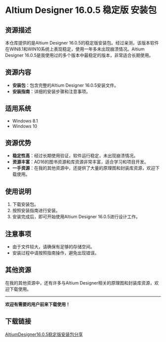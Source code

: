 # Altium Designer 16.0.5 稳定版 安装包

## 资源描述

本仓库提供的是Altium Designer 16.0.5的稳定版安装包。经过亲测，该版本软件在WIN8.1和WIN10系统上表现稳定，使用一年多未出现崩溃情况。Altium Designer 16.0.5是我使用过的多个版本中最稳定的版本，非常适合长期使用。

## 资源内容

- **安装包**：包含完整的Altium Designer 16.0.5安装文件。
- **安装指南**：详细的安装步骤和注意事项。

## 适用系统

- Windows 8.1
- Windows 10

## 资源优势

- **稳定性高**：经过长期使用验证，软件运行稳定，未出现崩溃情况。
- **资源丰富**：AD16的图书资源和库资源非常丰富，适合学习和项目开发。
- **一手资源**：在我的其他资源中，还提供了大量的原理图和封装库资源，欢迎下载使用。

## 使用说明

1. 下载安装包。
2. 按照安装指南进行安装。
3. 安装完成后，即可开始使用Altium Designer 16.0.5进行设计工作。

## 注意事项

- 由于文件较大，请确保有足够的存储空间。
- 安装过程中请按照指南操作，避免出现错误。

## 其他资源

在我的其他资源中，还有许多与Altium Designer相关的原理图和封装库资源，欢迎下载使用。

---

**欢迎有需要的用户前来下载使用！**

## 下载链接

[AltiumDesigner16.0.5稳定版安装包分享](https://pan.quark.cn/s/a1e7df883548)